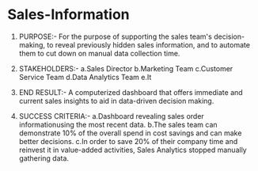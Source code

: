 # Sales-Information

1. PURPOSE:- 
   For the purpose of supporting the sales team's decision-making, to reveal previously hidden sales information, and to automate them to cut down on manual 
   data collection time.

2. STAKEHOLDERS:-
   a.Sales Director
   b.Marketing Team
   c.Customer Service Team
   d.Data Analytics Team
   e.It

3. END RESULT:-
   A computerized dashboard that offers immediate and current sales insights to aid in data-driven decision making.

4. SUCCESS CRITERIA:-
   a.Dashboard revealing sales order informationusing the most recent data.
   b.The sales team can demonstrate 10% of the overall spend in cost savings and can make better decisions.
   c.In order to save 20% of their company time and reinvest it in value-added activities, Sales Analytics stopped manually gathering data.



